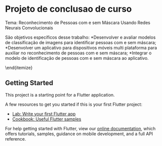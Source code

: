 # Projeto de conclusao de curso
Tema: Reconhecimento de Pessoas com e sem Máscara Usando Redes Neurais Convolucionais

São objetivos específicos desse trabalho:
*Desenvolver e avaliar modelos de classificação de imagens para identificar pessoas com e sem máscara;
*Desenvolver um aplicativo para dispositivos móveis multi plataforma para auxiliar no reconhecimento de pessoas com e sem máscara;
*Integrar o modelo de identificação de pessoas com e sem máscara ao aplicativo.

\end{itemize}

## Getting Started

This project is a starting point for a Flutter application.

A few resources to get you started if this is your first Flutter project:

- [Lab: Write your first Flutter app](https://flutter.dev/docs/get-started/codelab)
- [Cookbook: Useful Flutter samples](https://flutter.dev/docs/cookbook)

For help getting started with Flutter, view our
[online documentation](https://flutter.dev/docs), which offers tutorials,
samples, guidance on mobile development, and a full API reference.
